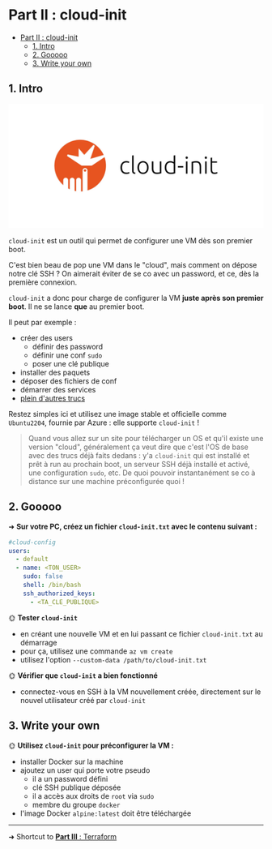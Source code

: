 # Part II : cloud-init

- [Part II : cloud-init](#part-ii--cloud-init)
  - [1. Intro](#1-intro)
  - [2. Gooooo](#2-gooooo)
  - [3. Write your own](#3-write-your-own)

## 1. Intro

![cloud-init](./img/cloudinit.jpg)

`cloud-init` est un outil qui permet de configurer une VM dès son premier boot.

C'est bien beau de pop une VM dans le "cloud", mais comment on dépose notre clé SSH ? On aimerait éviter de se co avec un password, et ce, dès la première connexion.

`cloud-init` a donc pour charge de configurer la VM **juste après son premier boot**. Il ne se lance **que** au premier boot.

Il peut par exemple :

- créer des users
  - définir des password
  - définir une conf `sudo`
  - poser une clé publique
- installer des paquets
- déposer des fichiers de conf
- démarrer des services
- [plein d'autres trucs](https://cloudinit.readthedocs.io/en/latest/reference/examples.html)

Restez simples ici et utilisez une image stable et officielle comme `Ubuntu2204`, fournie par Azure : elle supporte `cloud-init` !

> Quand vous allez sur un site pour télécharger un OS et qu'il existe une version "cloud", généralement ça veut dire que c'est l'OS de base avec des trucs déjà faits dedans : y'a `cloud-init` qui est installé et prêt à run au prochain boot, un serveur SSH déjà installé et activé, une configuration `sudo`, etc. De quoi pouvoir instantanément se co à distance sur une machine préconfigurée quoi !

## 2. Gooooo

➜ **Sur votre PC, créez un fichier `cloud-init.txt` avec le contenu suivant :**

```yml
#cloud-config
users:
  - default
  - name: <TON_USER>
    sudo: false
    shell: /bin/bash
    ssh_authorized_keys:
      - <TA_CLE_PUBLIQUE>
```

🌞 **Tester `cloud-init`**

- en créant une nouvelle VM et en lui passant ce fichier `cloud-init.txt` au démarrage
- pour ça, utilisez une commande `az vm create`
- utilisez l'option `--custom-data /path/to/cloud-init.txt`

🌞 **Vérifier que `cloud-init` a bien fonctionné**

- connectez-vous en SSH à la VM nouvellement créée, directement sur le nouvel utilisateur créé par `cloud-init`

## 3. Write your own

🌞 **Utilisez `cloud-init` pour préconfigurer la VM :**

- installer Docker sur la machine
- ajoutez un user qui porte votre pseudo
  - il a un password défini
  - clé SSH publique déposée
  - il a accès aux droits de `root` via `sudo`
  - membre du groupe `docker`
- l'image Docker `alpine:latest` doit être téléchargée

---

➜ Shortcut to [**Part III** : Terraform](part3.md)
